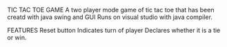 TIC TAC TOE GAME
A two player mode game of tic tac toe that has been creatd with java swing and GUI
Runs on visual studio with java compiler.

FEATURES
Reset button
Indicates turn of player
Declares whether it is a tie or win.

